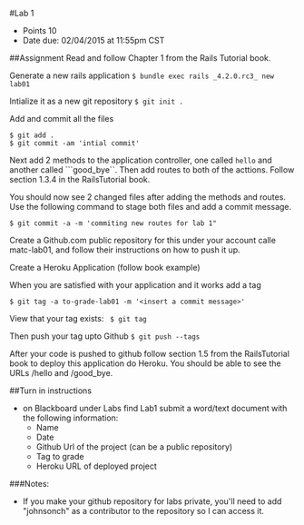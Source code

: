 #Lab 1
* Points 10
* Date due: 02/04/2015 at 11:55pm CST

##Assignment
Read and follow Chapter 1 from the Rails Tutorial book.

Generate a new rails application ```$ bundle exec rails _4.2.0.rc3_ new lab01```

Intialize it as a new git repository ```$ git init .```

Add and commit all the files 
```
$ git add .
$ git commit -am 'intial commit'
```

Next add 2 methods to the application controller, one called ```hello``` and another called ```good_bye``. Then add routes to both of the acttions. Follow section 1.3.4 in the RailsTutorial book.

You should now see 2 changed files after adding the methods and routes. Use the following command to stage both files and add a commit message.

```
$ git commit -a -m 'commiting new routes for lab 1"
```

Create a Github.com public repository for this under your account calle matc-lab01, and follow their instructions on how to push it up.

Create a Heroku Application (follow book example)

When you are satisfied with your application and it works add a tag 

```
$ git tag -a to-grade-lab01 -m '<insert a commit message>'
```

View that your tag exists: ``` $ git tag``` 

Then push your tag upto Github ```$ git push --tags ```

After your code is pushed to github follow section 1.5 from the RailsTutorial book to deploy this application do Heroku. You should be able to see the URLs /hello and /good_bye.


##Turn in instructions
* on Blackboard under Labs find Lab1 submit a word/text document with the following information:
  * Name
  * Date
  * Github Url of the project (can be a public repository)
  * Tag to grade
  * Heroku URL of deployed project
  
###Notes:
* If you make your github repository for labs private, you'll need to add "johnsonch" as a contributor to the repository so I can access it.
